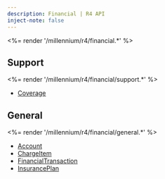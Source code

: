```yaml
---
description: Financial | R4 API
inject-note: false
---
```


<%= render '/millennium/r4/financial.*' %>

## Support

<%= render '/millennium/r4/financial/support.*' %>

* [Coverage](/millennium/r4/financial/support/coverage)

## General

<%= render '/millennium/r4/financial/general.*' %>

* [Account](/millennium/r4/financial/general/account)
* [ChargeItem](/millennium/r4/financial/general/charge-item)
* [FinancialTransaction](/millennium/r4/financial/general/financial-transaction)
* [InsurancePlan](/millennium/r4/financial/general/insurance-plan)
